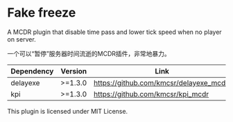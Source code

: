 # Fake freeze

A MCDR plugin that disable time pass and lower tick speed when no player on server.

一个可以“暂停”服务器时间流逝的MCDR插件，非常地暴力。

| Dependency | Version | Link                                    |
| ---------- | ------- | --------------------------------------- |
| delayexe   | >=1.3.0 | https://github.com/kmcsr/delayexe_mcdr/ |
| kpi        | >=1.3.0 | https://github.com/kmcsr/kpi_mcdr       |

This plugin is licensed under MIT License.


